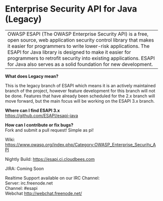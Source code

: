 Enterprise Security API for Java (Legacy)
=================
<table border=0>
<tr>
<td>
OWASP ESAPI (The OWASP Enterprise Security API) is a free, open source, web application security control library that makes it easier for programmers to write lower-risk applications. The ESAPI for Java library is designed to make it easier for programmers to retrofit security into existing applications. ESAPI for Java also serves as a solid foundation for new development.
</td>
</tr>
</table>

<b>What does Legacy mean?</b><br/>
<p>This is the legacy branch of ESAPI which means it is an actively maintained branch of the project, however feature development for this branch will not be done. Features that have already been scheduled for the 2.x branch will move forward, but the main focus will be working on the ESAPI 3.x branch.

<b>Where can I find ESAPI 3.x</b><br/>
https://github.com/ESAPI/esapi-java

<b>How can I contribute or fix bugs?</b><br/>
Fork and submit a pull request! Simple as pi!

Wiki: https://www.owasp.org/index.php/Category:OWASP_Enterprise_Security_API

Nightly Build: https://esapi.ci.cloudbees.com

JIRA: Coming Soon


Realtime Support available on our IRC Channel:<br/>
Server: irc.freenode.net<br/>
Channel: #esapi<br/>
Webchat http://webchat.freenode.net/

